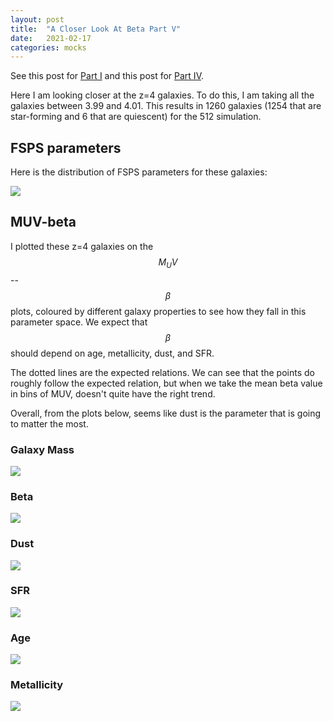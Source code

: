 ```yaml
---
layout: post
title:  "A Closer Look At Beta Part V"
date:   2021-02-17
categories: mocks
---
```


See this post for <a href="https://ndrakos.github.io/blog/mocks/A_Closer_Look_At_Beta/">Part I</a> and this post for <a href="https://ndrakos.github.io/blog/mocks/A_Closer_Look_At_Beta_Part_IV/">Part IV</a>.


Here I am looking closer at the z=4 galaxies. To do this, I am taking all the galaxies between 3.99 and 4.01. This results in 1260 galaxies (1254 that are star-forming and 6 that are quiescent) for the 512 simulation.


## FSPS parameters

Here is the distribution of FSPS parameters for these galaxies:

<img src="{{ site.baseurl }}/assets/plots/20210217_SED_params_z4.png">


## MUV-beta

I plotted these z=4 galaxies on the $$M_UV$$--$$\beta$$ plots, coloured by different galaxy properties to see how they fall in this parameter space. We expect that $$\beta$$ should depend on age, metallicity, dust, and SFR.

The dotted lines are the expected relations. We can see that the points do roughly follow the expected relation, but when we take the mean beta value in bins of MUV, doesn't quite have the right trend.

Overall, from the plots below, seems like dust is the parameter that is going to matter the most.

### Galaxy Mass

<img src="{{ site.baseurl }}/assets/plots/20210217_MUV_testpoints_mass.png">

### Beta

<img src="{{ site.baseurl }}/assets/plots/20210217_MUV_testpoints_beta.png">

### Dust

<img src="{{ site.baseurl }}/assets/plots/20210217_MUV_testpoints_dust.png">

### SFR

<img src="{{ site.baseurl }}/assets/plots/20210217_MUV_testpoints_SFR.png">

### Age

<img src="{{ site.baseurl }}/assets/plots/20210217_MUV_testpoints_age.png">

### Metallicity
<img src="{{ site.baseurl }}/assets/plots/20210217_MUV_testpoints_met.png">
